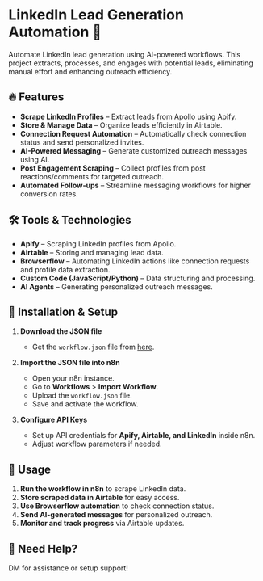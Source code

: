 # LinkedIn Lead Generation Automation 🚀  

Automate LinkedIn lead generation using AI-powered workflows. This project extracts, processes, and engages with potential leads, eliminating manual effort and enhancing outreach efficiency.  

## 🔥 Features  
- **Scrape LinkedIn Profiles** – Extract leads from Apollo using Apify.  
- **Store & Manage Data** – Organize leads efficiently in Airtable.  
- **Connection Request Automation** – Automatically check connection status and send personalized invites.  
- **AI-Powered Messaging** – Generate customized outreach messages using AI.  
- **Post Engagement Scraping** – Collect profiles from post reactions/comments for targeted outreach.  
- **Automated Follow-ups** – Streamline messaging workflows for higher conversion rates.  

## 🛠 Tools & Technologies  
- **Apify** – Scraping LinkedIn profiles from Apollo.  
- **Airtable** – Storing and managing lead data.  
- **Browserflow** – Automating LinkedIn actions like connection requests and profile data extraction.  
- **Custom Code (JavaScript/Python)** – Data structuring and processing.  
- **AI Agents** – Generating personalized outreach messages.

## 🚀 Installation & Setup  

1. **Download the JSON file**  
   - Get the `workflow.json` file from [here](#).  

2. **Import the JSON file into n8n**  
   - Open your n8n instance.  
   - Go to **Workflows** > **Import Workflow**.  
   - Upload the `workflow.json` file.  
   - Save and activate the workflow.  

3. **Configure API Keys**  
   - Set up API credentials for **Apify, Airtable, and LinkedIn** inside n8n.  
   - Adjust workflow parameters if needed.  

## 🚀 Usage  

1. **Run the workflow in n8n** to scrape LinkedIn data.  
2. **Store scraped data in Airtable** for easy access.  
3. **Use Browserflow automation** to check connection status.  
4. **Send AI-generated messages** for personalized outreach.  
5. **Monitor and track progress** via Airtable updates.  

## 📩 Need Help?  

DM for assistance or setup support!  
